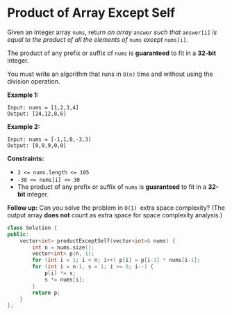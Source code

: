 # Product of Array Except Self

Given an integer array `nums`, return *an array* `answer` *such that* `answer[i]` *is equal to the product of all the elements of* `nums` *except* `nums[i]`.

The product of any prefix or suffix of `nums` is **guaranteed** to fit in a **32-bit** integer.

You must write an algorithm that runs in `O(n)` time and without using the division operation.

 

**Example 1:**

```
Input: nums = [1,2,3,4]
Output: [24,12,8,6]
```

**Example 2:**

```
Input: nums = [-1,1,0,-3,3]
Output: [0,0,9,0,0]
```

 

**Constraints:**

- `2 <= nums.length <= 105`
- `-30 <= nums[i] <= 30`
- The product of any prefix or suffix of `nums` is **guaranteed** to fit in a **32-bit** integer.

 

**Follow up:** Can you solve the problem in `O(1) `extra space complexity? (The output array **does not** count as extra space for space complexity analysis.)

```c++
class Solution {
public:
    vector<int> productExceptSelf(vector<int>& nums) {
        int n = nums.size();
        vector<int> p(n, 1);
        for (int i = 1; i < n; i++) p[i] = p[i-1] * nums[i-1];
        for (int i = n-1, s = 1; i >= 0; i--) {
            p[i] *= s;
            s *= nums[i];
        }
        return p;
    }
};
```


